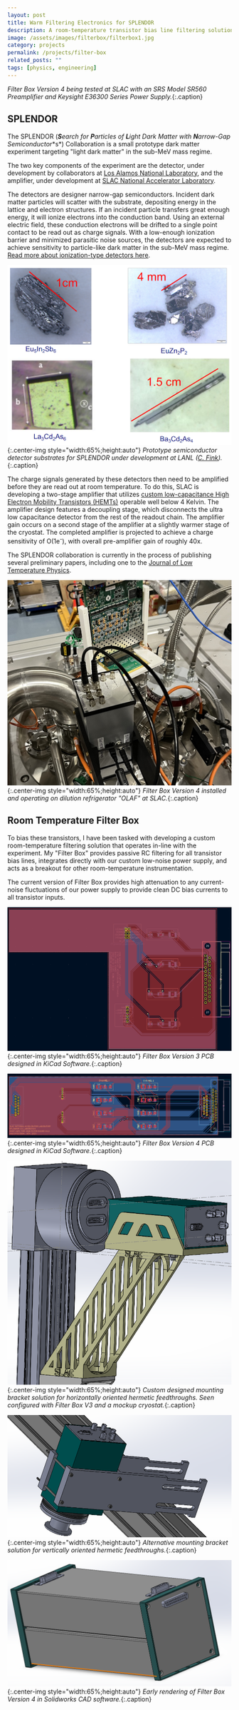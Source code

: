 ```yaml
---
layout: post
title: Warm Filtering Electronics for SPLENDOR
description: A room-temperature transistor bias line filtering solution for a modern prototype dark matter experiment
image: /assets/images/filterbox/filterbox1.jpg
category: projects
permalink: /projects/filter-box
related_posts: ""
tags: [physics, engineering]
---
```

*Filter Box Version 4 being tested at SLAC with an SRS Model SR560 Preamplifier and Keysight E36300 Series Power Supply.*{:.caption}

## SPLENDOR

The SPLENDOR (***S**earch for **P**articles of **L**ight Dark Matt**e**r with **N**arrow-Gap Semicon**d**uct**or**s*) Collaboration is a small prototype dark matter experiment targeting "light dark matter" in the sub-MeV mass regime.

The two key components of the experiment are the detector, under development by collaborators at [Los Alamos National Laboratory](https://www.lanl.gov/), and the amplifier, under development at [SLAC National Accelerator Laboratory](https://www6.slac.stanford.edu/).

The detectors are designer narrow-gap semiconductors. Incident dark matter particles will scatter with the substrate, depositing energy in the lattice and electron structures. If an incident particle transfers great enough energy, it will ionize electrons into the conduction band. Using an external electric field, these conduction electrons will be drifted to a single point contact to be read out as charge signals. With a low-enough ionization barrier and minimized parasitic noise sources, the detectors are expected to achieve sensitivity to particle-like dark matter in the sub-MeV mass regime. [Read more about ionization-type detectors here](https://en.wikipedia.org/wiki/Semiconductor_detector).

![SPLENDOR detector substrates](/assets/images/filterbox/detectors.png){:.center-img style="width:65%;height:auto"}
*Prototype semiconductor detector substrates for SPLENDOR under development at LANL ([C. Fink](https://github.com/cwfink)).*{:.caption}

The charge signals generated by these detectors then need to be amplified before they are read out at room temperature. To do this, SLAC is developing a two-stage amplifier that utilizes [custom low-capacitance High Electron Mobility Transistors (HEMTs)](https://cryohemt.com/index.php/products/) operable well below 4 Kelvin. The amplifier design features a decoupling stage, which disconnects the ultra low capacitance detector from the rest of the readout chain. The amplifier gain occurs on a second stage of the amplifier at a slightly warmer stage of the cryostat. The completed amplifier is projected to achieve a charge sensitivity of O(1e<sup>-</sup>), with overall pre-amplifier gain of roughly 40x.

The SPLENDOR collaboration is currently in the process of publishing several preliminary papers, including one to the [Journal of Low Temperature Physics](https://link.springer.com/journal/10909).

![Version 4 Filter Box Installed](/assets/images/filterbox/filterbox5.jpg){:.center-img style="width:65%;height:auto"}
*Filter Box Version 4 installed and operating on dilution refrigerator "OLAF" at SLAC.*{:.caption}

## Room Temperature Filter Box

To bias these transistors, I have been tasked with developing a custom room-temperature filtering solution that operates in-line with the experiment. My "Filter Box" provides passive RC filtering for all transistor bias lines, integrates directly with our custom low-noise power supply, and acts as a breakout for other room-temperature instrumentation.

The current version of Filter Box provides high attenuation to any current-noise fluctuations of our power supply to provide clean DC bias currents to all transistor inputs.

![V3 PCB](/assets/images/filterbox/pcb2.png){:.center-img style="width:65%;height:auto"}
*Filter Box Version 3 PCB designed in KiCad Software.*{:.caption}

![V4 PCB](/assets/images/filterbox/pcb1.png){:.center-img style="width:65%;height:auto"}
*Filter Box Version 4 PCB designed in KiCad Software.*{:.caption}

![Proposed mounting bracket](/assets/images/filterbox/bracket.png){:.center-img style="width:65%;height:auto"}
*Custom designed mounting bracket solution for horizontally oriented hermetic feedthroughs. Seen configured with Filter Box V3 and a mockup cryostat.*{:.caption}

![Mounting Bracket 2](/assets/images/filterbox/bracket2.png){:.center-img style="width:65%;height:auto"}
*Alternative mounting bracket solution for vertically oriented hermetic feedthroughs.*{:.caption}

![Version 4 Filter Box Cad Drawing](/assets/images/filterbox/cad2.png){:.center-img style="width:65%;height:auto"}
*Early rendering of Filter Box Version 4 in Solidworks CAD software.*{:.caption}
